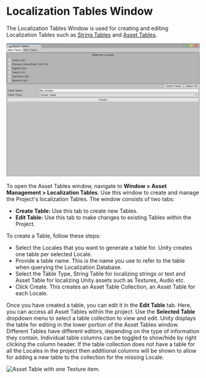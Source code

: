 # Localization Tables Window

The Localization Tables Window is used for creating and editing Localization Tables such as [String Tables](StringTables.md) and [Asset Tables](AssetTables.md).


![The Asset Tables window's Create Tables tab.](images/AssetTables_CreateTableTab.png)

To open the Asset Tables window, navigate to **Window > Asset Management > Localization Tables**. 
Use this window to create and manage the Project's localization Tables. The window consists of two tabs: 

+ **Create Table:** Use this tab to create new Tables.
+ **Edit Table:** Use this tab to make changes to existing Tables within the Project. 

To create a Table, follow these steps:

+ Select the Locales that you want to generate a table for. Unity creates one table per selected Locale.
+ Provide a table name. This is the name you use to refer to the table when querying the Localization Database.
+ Select the Table Type, String Table for localizing strings or text and Asset Table for localizing Unity assets such as Textures, Audio etc.
+ Click Create. This creates an Asset Table Collection, an Asset Table for each Locale.

Once you have created a table, you can edit it in the **Edit Table** tab. Here, you can access all Asset Tables within the project. Use the **Selected Table** dropdown menu to select a table collection to view and edit. Unity displays the table for editing in the lower portion of the Asset Tables window. Different Tables have different editors, depending on the type of information they contain.
Individual table columns can be toggled to show/hide by right clicking the column header.
If the table collection does not have a table for all the Locales in the project then additional columns will be shown to allow for adding a new table to the collection for the missing Locale.

![Asset Table with one Texture item.](images/AssetTables_TableProperties.png)

